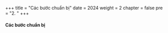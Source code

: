+++
title = "Các bước chuẩn bị"
date = 2024
weight = 2
chapter = false
pre = "2. "
+++

#### Các bước chuẩn bị